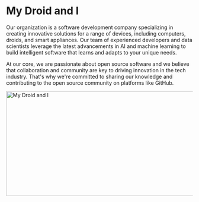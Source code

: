 # My Droid and I

Our organization is a software development company specializing in creating innovative solutions for a range of devices, including computers, droids, and smart appliances. Our team of experienced developers and data scientists leverage the latest advancements in AI and machine learning to build intelligent software that learns and adapts to your unique needs.

At our core, we are passionate about open source software and we believe that collaboration and community are key to driving innovation in the tech industry. That's why we're committed to sharing our knowledge and contributing to the open source community on platforms like GitHub.

<img alt="My Droid and I" src="https://i.imgur.com/RgYSEIM.png?raw=true" width="690" height="283" />

